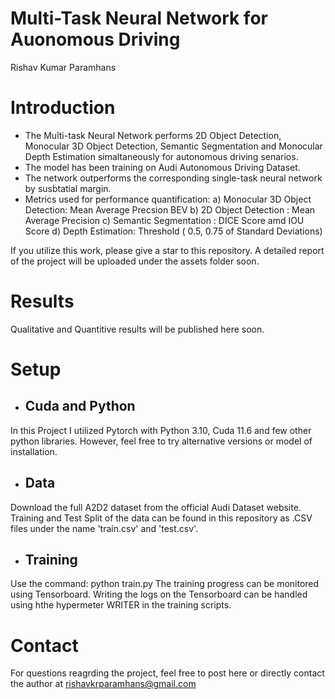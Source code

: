 # Multi-Task Neural Network for Auonomous Driving

Rishav Kumar Paramhans

# Introduction

* The Multi-task Neural Network performs 2D Object Detection, Monocular 3D Object Detection, Semantic Segmentation and Monocular Depth Estimation simaltaneously for autonomous driving senarios. 
* The model has been training on Audi Autonomous Driving Dataset.
* The network outperforms the corresponding single-task neural network by susbtatial margin. 
* Metrics used for performance quantification: a) Monocular 3D Object Detection: Mean Average Precsion BEV
                                               b) 2D Object Detection : Mean Average Precision
                                               c) Semantic Segmentation : DICE Score amd IOU Score
                                               d) Depth Estimation: Threshold ( 0.5, 0.75 of Standard Deviations)

If you utilize this work, please give a star to this repository.
A detailed report of the project will be uploaded under the assets folder soon.

# Results
Qualitative and Quantitive results will be published here soon.

# Setup
* ## Cuda and Python
In this Project I utilized Pytorch with Python 3.10, Cuda 11.6 and few other python libraries. However, feel free to try alternative versions or model of installation.

* ## Data
Download the full A2D2 dataset from the official Audi Dataset website. Training and Test Split of the data can be found in this repository as .CSV files under the name 'train.csv' and 'test.csv'.

* ## Training
Use the command: python train.py
The training progress can be monitored using Tensorboard. Writing the logs on the Tensorboard can be handled using hthe hypermeter WRITER in the training scripts.

# Contact
For questions reagrding the project, feel free to post here or directly contact the author at rishavkrparamhans@gmail.com

